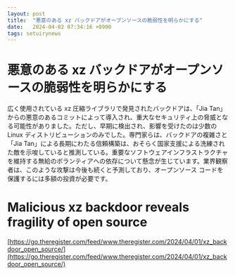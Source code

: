 ```yaml
---
layout: post
title:  "悪意のある xz バックドアがオープンソースの脆弱性を明らかにする"
date:   2024-04-02 07:34:16 +0900
tags: setuirynews 
---
```


# 悪意のある xz バックドアがオープンソースの脆弱性を明らかにする

広く使用されている xz 圧縮ライブラリで発見されたバックドアは、「Jia Tan」からの悪意のあるコミットによって導入され、重大なセキュリティ上の脅威となる可能性がありました。ただし、早期に検出され、影響を受けたのは少数の Linux ディストリビューションのみでした。専門家らは、バックドアの複雑さと「Jia Tan」による長期にわたる信頼構築は、おそらく国家支援による洗練された敵を示唆していると推測している。重要なソフトウェアインフラストラクチャを維持する無給のボランティアへの依存について懸念が生じています。業界観察者は、このような攻撃は今後も続くと予測しており、オープンソース コードを保護するには多額の投資が必要です。

# Malicious xz backdoor reveals fragility of open source

[https://go.theregister.com/feed/www.theregister.com/2024/04/01/xz_backdoor_open_source/](https://go.theregister.com/feed/www.theregister.com/2024/04/01/xz_backdoor_open_source/)

